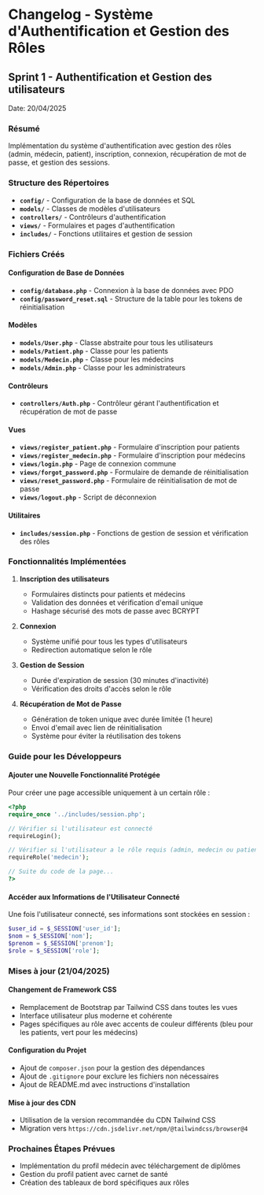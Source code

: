 # Changelog - Système d'Authentification et Gestion des Rôles

## Sprint 1 - Authentification et Gestion des utilisateurs

Date: 20/04/2025

### Résumé
Implémentation du système d'authentification avec gestion des rôles (admin, médecin, patient), inscription, connexion, récupération de mot de passe, et gestion des sessions.

### Structure des Répertoires
- **`config/`** - Configuration de la base de données et SQL
- **`models/`** - Classes de modèles d'utilisateurs
- **`controllers/`** - Contrôleurs d'authentification
- **`views/`** - Formulaires et pages d'authentification
- **`includes/`** - Fonctions utilitaires et gestion de session

### Fichiers Créés

#### Configuration de Base de Données
- **`config/database.php`** - Connexion à la base de données avec PDO
- **`config/password_reset.sql`** - Structure de la table pour les tokens de réinitialisation

#### Modèles
- **`models/User.php`** - Classe abstraite pour tous les utilisateurs
- **`models/Patient.php`** - Classe pour les patients
- **`models/Medecin.php`** - Classe pour les médecins
- **`models/Admin.php`** - Classe pour les administrateurs

#### Contrôleurs
- **`controllers/Auth.php`** - Contrôleur gérant l'authentification et récupération de mot de passe

#### Vues
- **`views/register_patient.php`** - Formulaire d'inscription pour patients
- **`views/register_medecin.php`** - Formulaire d'inscription pour médecins
- **`views/login.php`** - Page de connexion commune
- **`views/forgot_password.php`** - Formulaire de demande de réinitialisation
- **`views/reset_password.php`** - Formulaire de réinitialisation de mot de passe
- **`views/logout.php`** - Script de déconnexion

#### Utilitaires
- **`includes/session.php`** - Fonctions de gestion de session et vérification des rôles

### Fonctionnalités Implémentées

1. **Inscription des utilisateurs**
   - Formulaires distincts pour patients et médecins
   - Validation des données et vérification d'email unique
   - Hashage sécurisé des mots de passe avec BCRYPT

2. **Connexion**
   - Système unifié pour tous les types d'utilisateurs
   - Redirection automatique selon le rôle

3. **Gestion de Session**
   - Durée d'expiration de session (30 minutes d'inactivité)
   - Vérification des droits d'accès selon le rôle

4. **Récupération de Mot de Passe**
   - Génération de token unique avec durée limitée (1 heure)
   - Envoi d'email avec lien de réinitialisation
   - Système pour éviter la réutilisation des tokens

### Guide pour les Développeurs

#### Ajouter une Nouvelle Fonctionnalité Protégée
Pour créer une page accessible uniquement à un certain rôle :

```php
<?php
require_once '../includes/session.php';

// Vérifier si l'utilisateur est connecté
requireLogin();

// Vérifier si l'utilisateur a le rôle requis (admin, medecin ou patient)
requireRole('medecin');

// Suite du code de la page...
?>
```

#### Accéder aux Informations de l'Utilisateur Connecté
Une fois l'utilisateur connecté, ses informations sont stockées en session :

```php
$user_id = $_SESSION['user_id'];
$nom = $_SESSION['nom'];
$prenom = $_SESSION['prenom'];
$role = $_SESSION['role'];
```

### Mises à jour (21/04/2025)

#### Changement de Framework CSS
- Remplacement de Bootstrap par Tailwind CSS dans toutes les vues
- Interface utilisateur plus moderne et cohérente
- Pages spécifiques au rôle avec accents de couleur différents (bleu pour les patients, vert pour les médecins)

#### Configuration du Projet
- Ajout de `composer.json` pour la gestion des dépendances
- Ajout de `.gitignore` pour exclure les fichiers non nécessaires
- Ajout de README.md avec instructions d'installation

#### Mise à jour des CDN
- Utilisation de la version recommandée du CDN Tailwind CSS
- Migration vers `https://cdn.jsdelivr.net/npm/@tailwindcss/browser@4`

### Prochaines Étapes Prévues
- Implémentation du profil médecin avec téléchargement de diplômes
- Gestion du profil patient avec carnet de santé
- Création des tableaux de bord spécifiques aux rôles 